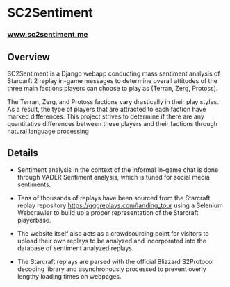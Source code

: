 # SC2Sentiment
### **www.sc2sentiment.me**

## Overview


SC2Sentiment is a Django webapp conducting mass sentiment analysis of Starcarft 2 replay in-game messages to determine overall attitudes of the three main factions players can choose to play as (Terran, Zerg, Protoss). 

The Terran, Zerg, and Protoss factions vary drastically in their play styles. As a result, the type of players that are attracted to each faction have marked differences. This project strives to determine if there are any quantitative differences between these players and their factions through natural language processing

## Details

- Sentiment analysis in the context of the informal in-game chat is done through VADER Sentiment analysis, which is tuned for social media sentiments. 

- Tens of thousands of replays have been sourced from the Starcraft replay repository https://gggreplays.com/landing_tour using a Selenium Webcrawler to build up a proper representation of the Starcraft playerbase. 

- The website itself also acts as a crowdsourcing point for visitors to upload their own replays to be analyzed and incorporated into the database of sentiment analyzed replays. 

- The Starcraft replays are parsed with the official Blizzard S2Protocol decoding library and asynchronously processed to prevent overly lengthy loading times on webpages.

